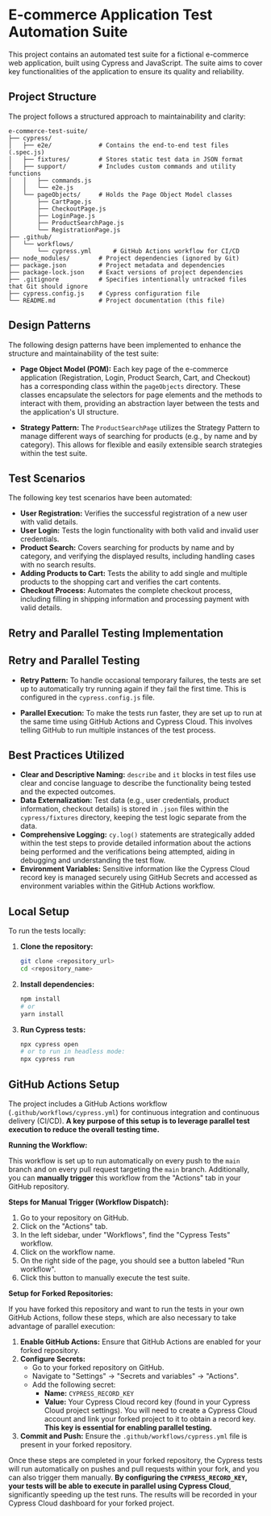 # E-commerce Application Test Automation Suite

This project contains an automated test suite for a fictional e-commerce web application, built using Cypress and JavaScript. The suite aims to cover key functionalities of the application to ensure its quality and reliability.

## Project Structure

The project follows a structured approach to maintainability and clarity:
```
e-commerce-test-suite/
├── cypress/
│   ├── e2e/             # Contains the end-to-end test files (.spec.js)
│   ├── fixtures/        # Stores static test data in JSON format
│   ├── support/         # Includes custom commands and utility functions
│   │   ├── commands.js
│   │   └── e2e.js
│   └── pageObjects/     # Holds the Page Object Model classes
│       ├── CartPage.js
│       ├── CheckoutPage.js
│       ├── LoginPage.js
│       ├── ProductSearchPage.js
│       └── RegistrationPage.js
├── .github/
│   └── workflows/
│       └── cypress.yml      # GitHub Actions workflow for CI/CD
├── node_modules/        # Project dependencies (ignored by Git)
├── package.json         # Project metadata and dependencies
├── package-lock.json    # Exact versions of project dependencies
├── .gitignore           # Specifies intentionally untracked files that Git should ignore
├── cypress.config.js    # Cypress configuration file
└── README.md            # Project documentation (this file)
```

## Design Patterns

The following design patterns have been implemented to enhance the structure and maintainability of the test suite:

* **Page Object Model (POM):** Each key page of the e-commerce application (Registration, Login, Product Search, Cart, and Checkout) has a corresponding class within the `pageObjects` directory. These classes encapsulate the selectors for page elements and the methods to interact with them, providing an abstraction layer between the tests and the application's UI structure.

* **Strategy Pattern:** The `ProductSearchPage` utilizes the Strategy Pattern to manage different ways of searching for products (e.g., by name and by category). This allows for flexible and easily extensible search strategies within the test suite.

## Test Scenarios

The following key test scenarios have been automated:

* **User Registration:** Verifies the successful registration of a new user with valid details.
* **User Login:** Tests the login functionality with both valid and invalid user credentials.
* **Product Search:** Covers searching for products by name and by category, and verifying the displayed results, including handling cases with no search results.
* **Adding Products to Cart:** Tests the ability to add single and multiple products to the shopping cart and verifies the cart contents.
* **Checkout Process:** Automates the complete checkout process, including filling in shipping information and processing payment with valid details.

## Retry and Parallel Testing Implementation

## Retry and Parallel Testing

* **Retry Pattern:** To handle occasional temporary failures, the tests are set up to automatically try running again if they fail the first time. This is configured in the `cypress.config.js` file.

* **Parallel Execution:** To make the tests run faster, they are set up to run at the same time using GitHub Actions and Cypress Cloud. This involves telling GitHub to run multiple instances of the test process.

## Best Practices Utilized

* **Clear and Descriptive Naming:** `describe` and `it` blocks in test files use clear and concise language to describe the functionality being tested and the expected outcomes.
* **Data Externalization:** Test data (e.g., user credentials, product information, checkout details) is stored in `.json` files within the `cypress/fixtures` directory, keeping the test logic separate from the data.
* **Comprehensive Logging:** `cy.log()` statements are strategically added within the test steps to provide detailed information about the actions being performed and the verifications being attempted, aiding in debugging and understanding the test flow.
* **Environment Variables:** Sensitive information like the Cypress Cloud record key is managed securely using GitHub Secrets and accessed as environment variables within the GitHub Actions workflow.

## Local Setup

To run the tests locally:

1.  **Clone the repository:**
    ```bash
    git clone <repository_url>
    cd <repository_name>
    ```
2.  **Install dependencies:**
    ```bash
    npm install
    # or
    yarn install
    ```

3.  **Run Cypress tests:**
    ```bash
    npx cypress open
    # or to run in headless mode:
    npx cypress run
    ```

## GitHub Actions Setup

The project includes a GitHub Actions workflow (`.github/workflows/cypress.yml`) for continuous integration and continuous delivery (CI/CD). **A key purpose of this setup is to leverage parallel test execution to reduce the overall testing time.**

**Running the Workflow:**

This workflow is set up to run automatically on every push to the `main` branch and on every pull request targeting the `main` branch. Additionally, you can **manually trigger** this workflow from the "Actions" tab in your GitHub repository.

**Steps for Manual Trigger (Workflow Dispatch):**

1.  Go to your repository on GitHub.
2.  Click on the "Actions" tab.
3.  In the left sidebar, under "Workflows", find the "Cypress Tests" workflow.
4.  Click on the workflow name.
5.  On the right side of the page, you should see a button labeled "Run workflow".
6.  Click this button to manually execute the test suite.

**Setup for Forked Repositories:**

If you have forked this repository and want to run the tests in your own GitHub Actions, follow these steps, which are also necessary to take advantage of parallel execution:

1.  **Enable GitHub Actions:** Ensure that GitHub Actions are enabled for your forked repository.
2.  **Configure Secrets:**
    * Go to your forked repository on GitHub.
    * Navigate to "Settings" -> "Secrets and variables" -> "Actions".
    * Add the following secret:
        * **Name:** `CYPRESS_RECORD_KEY`
        * **Value:** Your Cypress Cloud record key (found in your Cypress Cloud project settings). You will need to create a Cypress Cloud account and link your forked project to it to obtain a record key. **This key is essential for enabling parallel testing.**
3.  **Commit and Push:** Ensure the `.github/workflows/cypress.yml` file is present in your forked repository.

Once these steps are completed in your forked repository, the Cypress tests will run automatically on pushes and pull requests within your fork, and you can also trigger them manually. **By configuring the `CYPRESS_RECORD_KEY`, your tests will be able to execute in parallel using Cypress Cloud**, significantly speeding up the test runs. The results will be recorded in your Cypress Cloud dashboard for your forked project.
